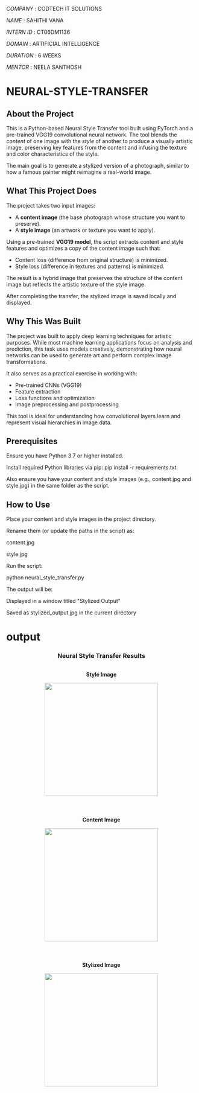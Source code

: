 *COMPANY*   : CODTECH IT SOLUTIONS

*NAME*      : SAHITHI VANA

*INTERN ID* : CT06DM1136

*DOMAIN*    : ARTIFICIAL INTELLIGENCE

*DURATION*  : 6 WEEKS

*MENTOR*    : NEELA SANTHOSH


# NEURAL-STYLE-TRANSFER

## About the Project

This is a Python-based Neural Style Transfer tool built using PyTorch and a pre-trained VGG19 convolutional neural network. The tool blends the *content* of one image with the *style* of another to produce a visually artistic image, preserving key features from the content and infusing the texture and color characteristics of the style.

The main goal is to generate a stylized version of a photograph, similar to how a famous painter might reimagine a real-world image.

## What This Project Does

The project takes two input images:
- A **content image** (the base photograph whose structure you want to preserve).
- A **style image** (an artwork or texture you want to apply).

Using a pre-trained **VGG19 model**, the script extracts content and style features and optimizes a copy of the content image such that:
- Content loss (difference from original structure) is minimized.
- Style loss (difference in textures and patterns) is minimized.

The result is a hybrid image that preserves the structure of the content image but reflects the artistic texture of the style image.

After completing the transfer, the stylized image is saved locally and displayed.

## Why This Was Built

The project was built to apply deep learning techniques for artistic purposes. While most machine learning applications focus on analysis and prediction, this task uses models creatively, demonstrating how neural networks can be used to generate art and perform complex image transformations.

It also serves as a practical exercise in working with:
- Pre-trained CNNs (VGG19)
- Feature extraction
- Loss functions and optimization
- Image preprocessing and postprocessing

This tool is ideal for understanding how convolutional layers learn and represent visual hierarchies in image data.

## Prerequisites

Ensure you have Python 3.7 or higher installed.

Install required Python libraries via pip:
pip install -r requirements.txt

Also ensure you have your content and style images (e.g., content.jpg and style.jpg) in the same folder as the script.

## How to Use
Place your content and style images in the project directory.

Rename them (or update the paths in the script) as:

content.jpg

style.jpg

Run the script:

python neural_style_transfer.py

The output will be:

Displayed in a window titled "Stylized Output"

Saved as stylized_output.jpg in the current directory

# output

<h3 align="center">Neural Style Transfer Results</h3>

<div align="center" style="display: flex; justify-content: center; gap: 40px; flex-wrap: wrap;">
  <div>
    <p align="center"><b>Style Image</b></p>
    <img src="https://github.com/user-attachments/assets/0c0b0afd-d481-4dc3-a59f-36709fead1f1" width="300"/>
  </div>
  <div>
    <p align="center"><b>Content Image</b></p>
    <img src="https://github.com/user-attachments/assets/6ab22524-1e7c-40fe-bf7b-86319dcfcd0d" width="300"/>
  </div>
  <div>
    <p align="center"><b>Stylized Image</b></p>
    <img src="https://github.com/user-attachments/assets/54202a62-7aea-451e-af51-533b839a2f23" width="300"/>
  </div>
</div>



